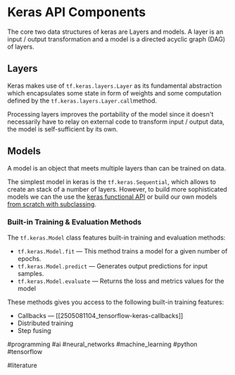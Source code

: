 # Keras API Components
The core two data structures of keras are Layers and models. A layer is an input / output transformation and a model is a directed acyclic graph (DAG) of layers.
## Layers
Keras makes use of `tf.keras.layers.Layer` as its fundamental abstraction which encapsulates some state in form of weights and some computation defined by the `tf.keras.layers.Layer.call`method.

Processing layers improves the portability of the model since it doesn't necessarily have to relay on external code to transform input / output data, the model is self-sufficient by its own.
## Models
A model is an object that meets multiple layers than can be trained on data.

The simplest model in keras is the `tf.keras.Sequential`, which allows to create an stack of a number of layers. However, to build more sophisticated models we can the use the [keras functional API](https://www.tensorflow.org/guide/keras/functional_api) or build our own models [from scratch with subclassing](https://www.tensorflow.org/guide/keras/making_new_layers_and_models_via_subclassing).

### Built-in Training & Evaluation Methods
The `tf.keras.Model` class features built-in training and evaluation methods:
- `tf.keras.Model.fit` — This method trains a model for a given number of epochs.
- `tf.keras.Model.predict` — Generates output predictions for input samples.
- `tf.keras.Model.evaluate` — Returns the loss and metrics values for the model

These methods gives you access to the following built-in training features:
- Callbacks — [[2505081104_tensorflow-keras-callbacks]]
- Distributed training
- Step fusing

#programming #ai #neural_networks #machine_learning #python #tensorflow 

#literature